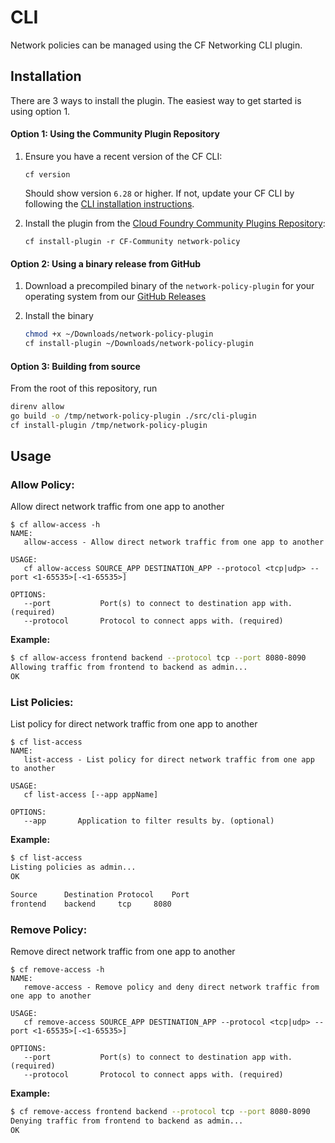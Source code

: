 # CLI
Network policies can be managed using the CF Networking CLI plugin.

## Installation

There are 3 ways to install the plugin.  The easiest way to get started is using option 1.

#### Option 1: Using the Community Plugin Repository

1. Ensure you have a recent version of the CF CLI:

   ```
   cf version
   ```

   Should show version `6.28` or higher.
   If not, update your CF CLI by following the [CLI installation instructions](http://docs.cloudfoundry.org/cf-cli/install-go-cli.html).

2. Install the plugin from the [Cloud Foundry Community Plugins Repository](https://plugins.cloudfoundry.org/):

   ```
   cf install-plugin -r CF-Community network-policy
   ```

#### Option 2: Using a binary release from GitHub

1. Download a precompiled binary of the `network-policy-plugin` for your
   operating system from our [GitHub Releases](https://github.com/cloudfoundry-incubator/cf-networking-release/releases)

2. Install the binary

    ```bash
    chmod +x ~/Downloads/network-policy-plugin
    cf install-plugin ~/Downloads/network-policy-plugin
    ```

#### Option 3: Building from source

  From the root of this repository, run

  ```bash
  direnv allow
  go build -o /tmp/network-policy-plugin ./src/cli-plugin
  cf install-plugin /tmp/network-policy-plugin
  ```

## Usage

### Allow Policy:

Allow direct network traffic from one app to another

```
$ cf allow-access -h
NAME:
   allow-access - Allow direct network traffic from one app to another

USAGE:
   cf allow-access SOURCE_APP DESTINATION_APP --protocol <tcp|udp> --port <1-65535>[-<1-65535>]

OPTIONS:
   --port           Port(s) to connect to destination app with. (required)
   --protocol       Protocol to connect apps with. (required)
```

**Example:**
```sh
$ cf allow-access frontend backend --protocol tcp --port 8080-8090
Allowing traffic from frontend to backend as admin...
OK
```

### List Policies:

List policy for direct network traffic from one app to another

```
$ cf list-access
NAME:
   list-access - List policy for direct network traffic from one app to another

USAGE:
   cf list-access [--app appName]

OPTIONS:
   --app       Application to filter results by. (optional)
```

**Example:**
```sh
$ cf list-access
Listing policies as admin...
OK

Source		Destination	Protocol	Port
frontend	backend		tcp		8080
```

### Remove Policy:

Remove direct network traffic from one app to another

```
$ cf remove-access -h
NAME:
   remove-access - Remove policy and deny direct network traffic from one app to another

USAGE:
   cf remove-access SOURCE_APP DESTINATION_APP --protocol <tcp|udp> --port <1-65535>[-<1-65535>]

OPTIONS:
   --port           Port(s) to connect to destination app with. (required)
   --protocol       Protocol to connect apps with. (required)
```

**Example:**
```sh
$ cf remove-access frontend backend --protocol tcp --port 8080-8090
Denying traffic from frontend to backend as admin...
OK
```
